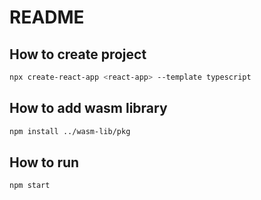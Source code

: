 # README
## How to create project

```bash
npx create-react-app <react-app> --template typescript
```

## How to add wasm library

```bash
npm install ../wasm-lib/pkg
```

## How to run

```bash
npm start
```
